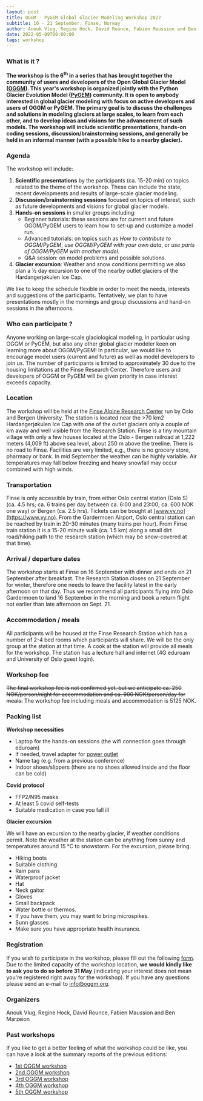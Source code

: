 ```yaml
---
layout: post
title: OGGM - PyGEM Global Glacier Modeling Workshop 2022
subtitle: 16 - 21 September, Finse, Norway
author: Anouk Vlug, Regine Hock, David Rounce, Fabien Maussion and Ben Marzeion
date: 2022-05-09T00:00:00
tags: workshop
---
```


### What is it ?

**The workshop is the 6<sup>th</sup> in a series that has brought together the community of users 
and developers of the Open Global Glacier Model ([OGGM](oggm.org)). This year's workshop 
is organized jointly with the Python Glacier Evolution Model ([PyGEM](https://github.com/drounce/PyGEM)) 
community. It is open to anybody interested in global glacier modeling with focus on 
active developers and users of OGGM or PyGEM. The primary goal is to discuss the challenges 
and solutions in modeling glaciers at large scales, to learn from each other, and to develop 
ideas and visions for the advancement of such models. The workshop will include scientific 
presentations, hands-on coding sessions, discussion/brainstorming sessions, and generally 
be held in an informal manner (with a possible hike to a nearby glacier).**

### Agenda

The workshop will include:

1. <b>Scientific presentations</b> by the participants (ca. 15-20 min) on topics related to the theme of the workshop. 
These can include the state, recent developments and results of large-scale glacier modeling.
2. <b>Discussion/brainstorming sessions</b> focused on topics of interest, such as future developments and visions for global glacier models.
3. <b>Hands-on sessions</b> in smaller groups including:
    - Beginner tutorials: these sessions are for current and future OGGM/PyGEM users to learn how to set-up and customize a model run.
    - Advanced tutorials: on topics such as <i>How to contribute to OGGM/PyGEM</i>, <i>use OGGM/PyGEM with your own data</i>, or <i>use parts of OGGM/PyGEM with another model</i>.
    - Q&A session: on model problems and possible solutions.
4.  <b>Glacier excursion</b>: Weather and snow conditions permitting we also plan a ½ day excursion to one of the nearby outlet glaciers of the Hardangerjøkulen Ice Cap.

We like to keep the schedule flexible in order to meet the needs, interests and suggestions 
of the participants. Tentatively, we plan to have presentations mostly in the mornings and 
group discussions and hand-on sessions in the afternoons. 

### Who can participate ?
Anyone working on large-scale glaciological modeling, in particular using OGGM or PyGEM, 
but also any other global glacier modeler keen on learning more about OGGM/PyGEM! In particular, 
we would like to encourage model users (current and future) as well as model developers to join 
us. The number of participants is limited to approximately 30 due to the housing limitations 
at the Finse Research Center. Therefore users and developers of OGGM or PyGEM will be given 
priority in case interest exceeds capacity.

### Location
The workshop will be held at the [Finse Alpine Research Center](https://www.finse.uio.no) 
run by Oslo and Bergen University. The station is located near the >70 km2 Hardangerjøkulen 
Ice Cap with one of the outlet glaciers only a couple of km away and well visible from the 
Research Station. Finse is a tiny mountain village with only a few houses located at the 
Oslo - Bergen railroad at 1,222 meters (4,009 ft) above sea level, about 250 m above the 
treeline. There is no road to Finse. Facilities are very limited, e.g., there is no grocery 
store, pharmacy or bank. In mid September the weather can be highly variable. Air temperatures 
may fall below freezing and heavy snowfall may occur combined with high winds.

### Transportation
Finse is only accessible by train, from either Oslo central station (Oslo S) (ca. 4.5 hrs; 
ca. 6 trains per day between ca. 6:00 and 23:00; ca. 600 NOK one way) or Bergen (ca. 2.5 hrs). 
Tickets can be bought at [www.vy.no](https://www.vy.no). From the Gardermoen Airport, Oslo central station 
can be reached by train in 20-30 minutes (many trains per hour). From Finse train station it is 
a 15-20 minute walk (ca. 1.5 km) along a small dirt road/hiking path to the research station 
(which may be snow-covered at that time).

### Arrival / departure dates
The workshop starts at Finse on 16 September with dinner and ends on 21 September after 
breakfast. The Research Station closes on 21 September for winter, therefore one needs to leave 
the facility latest in the early afternoon on that day. Thus we recommend all participants flying 
into Oslo Gardermoen to land 16 September in the morning and book a return flight not earlier than late 
afternoon on Sept. 21.

### Accommodation / meals
All participants will be housed at the Finse Research Station which has a number of 2-4 bed 
rooms which participants will share. We will be the only group at the station at that time. 
A cook at the station will provide all meals for the workshop. The station has a lecture hall 
and internet (4G eduroam and University of Oslo guest login).

### Workshop fee
<strike>The final workshop fee is not confirmed yet, but we anticipate ca. 250 NOK/person/night for accommodation 
and ca. 900 NOK/person/day for meals.</strike>
The workshop fee including meals and accommodation is 5125 NOK.

### Packing list

<b>Workshop necessities</b>
- Laptop for the hands-on sessions (the wifi connection goes through eduroam)
- If needed, travel adapter for [power outlet](https://www.power-plugs-sockets.com/norway/)
- Name tag (e.g. from a previous conference)
- Indoor shoes/slippers (there are no shoes allowed inside and the floor can be cold)

<b>Covid protocol</b>
- FFP2/N95 masks
- At least 5 covid self-tests
- Suitable medication in case you fall ill

<b>Glacier excursion</b>

We will have an excursion to the nearby glacier, if weather conditions permit. Note the weather at the station can be anything from sunny and temperatures around 15 °C to snowstorm. For the excursion, please bring:
- Hiking boots
- Suitable clothing
- Rain pans 
- Waterproof jacket 
- Hat
- Neck gaitor
- Gloves
- Small backpack
- Water bottle or thermos. 
- If you have them, you may want to bring microspikes.
- Sunn glasses
- Make sure you have appropriate health insurance.

### Registration
If you wish to participate in the workshop, please fill out the following 
[form](https://forms.gle/dgv7eynpyQ9VG6M79). 
Due to the limited capacity of the workshop location, **we would kindly like to ask you to do so 
before 31 May** (indicating your interest does not mean you're registered right away for the workshop). 
If you have any questions please send an e-mail to [info@oggm.org](mailto:info@oggm.org).

### Organizers
Anouk Vlug, Regine Hock, David Rounce, Fabien Maussion and Ben Marzeion

### Past workshops
If you like to get a better feeling of what the workshop could be like, 
you can have a look at the summary reports of the previous editions:

- <u> <a href="{{ site.url }}/2016/02/11/1st-oggm-worshop-summary/"> 1st OGGM workshop </a> </u>
- <u> <a href="{{ site.url }}/2017/04/03/2nd-oggm-worshop-summary/"> 2nd OGGM workshop </a> </u>
- <u> <a href="{{ site.url }}/2018/06/29/3nd-oggm-worshop-summary/"> 3rd OGGM workshop </a> </u>
- <u> <a href="{{ site.url }}/2019/06/21/4st-oggm-worshop-summary/"> 4th OGGM workshop </a> </u>
- <u> <a href="{{ site.url }}/2021/10/12/5th-oggm-worshop-summary/"> 5th OGGM workshop </a> </u>

